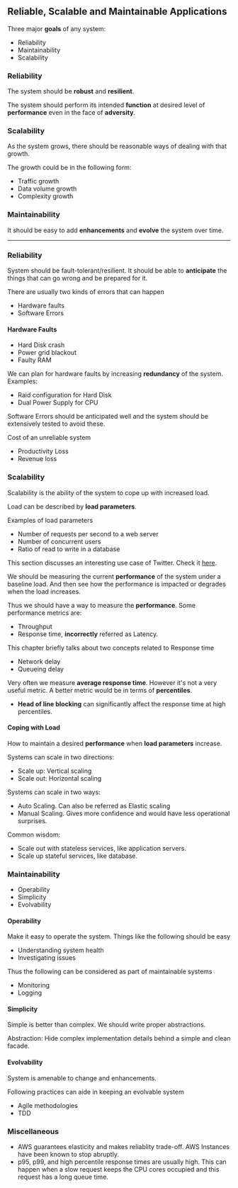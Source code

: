 ## Reliable, Scalable and Maintainable Applications

Three major **goals** of any system:
- Reliability
- Maintainability
- Scalability

### Reliability

The system should be **robust** and **resilient**.

The system should perform its intended **function** at desired level of **performance** even in the face of **adversity**.

### Scalability

As the system grows, there should be reasonable ways of dealing with that growth.

The growth could be in the following form:
- Traffic growth
- Data volume growth
- Complexity growth

### Maintainability

It should be easy to add **enhancements** and **evolve** the system over time.

---

### Reliability

System should be fault-tolerant/resilient. It should be able to **anticipate** the things that can go wrong and be prepared for it.

There are usually two kinds of errors that can happen
- Hardware faults
- Software Errors

#### Hardware Faults

- Hard Disk crash
- Power grid blackout
- Faulty RAM

We can plan for hardware faults by increasing **redundancy** of the system. Examples:
- Raid configuration for Hard Disk
- Dual Power Supply for CPU

Software Errors should be anticipated well and the system should be extensively tested to avoid these.

Cost of an unreliable system
- Productivity Loss
- Revenue loss

### Scalability

Scalability is the ability of the system to cope up with increased load.

Load can be described by **load parameters**.

Examples of load parameters
- Number of requests per second to a web server
- Number of concurrent users
- Ratio of read to write in a database

This section discusses an interesting use case of Twitter. Check it [here](../use-cases/twitter/).

We should be measuring the current **performance** of the system under a baseline load. And then see how the performance is impacted or degrades when the load increases.

Thus we should have a way to measure the **performance**. Some performance metrics are:
- Throughput
- Response time, **incorrectly** referred as Latency.

This chapter briefly talks about two concepts related to Response time
- Network delay
- Queueing delay

Very often we measure **average response time**. However it's not a very useful metric. A better metric would be in terms of **percentiles**.

- **Head of line blocking** can significantly affect the response time at high percentiles.

#### Coping with Load

How to maintain a desired **performance** when **load parameters** increase.

Systems can scale in two directions:
- Scale up: Vertical scaling
- Scale out: Horizontal scaling

Systems can scale in two ways:
- Auto Scaling. Can also be referred as Elastic scaling
- Manual Scaling. Gives more confidence and would have less operational surprises.

Common wisdom:
- Scale out with stateless services, like application servers.
- Scale up stateful services, like database.

### Maintainability
- Operability
- Simplicity
- Evolvability

#### Operability

Make it easy to operate the system. Things like the following should be easy
- Understanding system health
- Investigating issues

Thus the following can be considered as part of maintainable systems
- Monitoring
- Logging

#### Simplicity

Simple is better than complex. We should write proper abstractions.

Abstraction: Hide complex implementation details behind a simple and clean facade.

#### Evolvability

System is amenable to change and enhancements.

Following practices can aide in keeping an evolvable system
- Agile methodologies
- TDD

### Miscellaneous

- AWS guarantees elasticity and makes reliablity trade-off. AWS Instances have been known to stop abruptly.
- p95, p99, and high percentile response times are usually high. This can happen when a slow request keeps the CPU cores occupied and this request has a long queue time.
